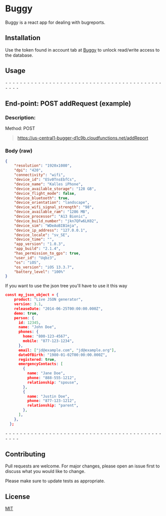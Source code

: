 # Buggy

Buggy is a react app for dealing with bugreports.

## Installation

Use the token found in account tab at [Buggy](https://buggy.now.sh) to unlock read/write access to the database.

## Usage

⁃ ⁃ ⁃ ⁃ ⁃ ⁃ ⁃ ⁃ ⁃ ⁃ ⁃ ⁃ ⁃ ⁃ ⁃ ⁃ ⁃ ⁃ ⁃ ⁃ ⁃ ⁃ ⁃ ⁃ ⁃ ⁃ ⁃ ⁃ ⁃ ⁃ ⁃ ⁃ ⁃ ⁃ ⁃ ⁃ ⁃ ⁃ ⁃ ⁃ ⁃ ⁃ ⁃ ⁃ ⁃ ⁃ ⁃

## End-point: POST addRequest (example)
### Description: 
Method: POST
> https://us-central1-bugger-d1c9b.cloudfunctions.net/addReport
### Body (**raw**)

```json
{
    "resolution": "1920x1080",
    "dpi": "420",
    "connectivity": "wifi",
    "device_id": "ESv0TnsEbfCs",
    "device_name": "Kalles iPhone",
    "device_available_storage": "128 GB",
    "device_flight_mode": false,
    "device_bluetooth": true,
    "device_orientation": "landscape",
    "device_wifi_signal_strength": "98",
    "device_available_ram": "1286 MB",
    "device_processor": "A13 Bionic",
    "device_build_number": "jkn7QFw6LK02",
    "device_sim": "WDeAoBIB1mja",
    "device_ip_address": "127.0.0.1",
    "device_locale": "sv_SE",
    "device_time": "",
    "app_version": "1.0.3",
    "app_build": "2.1.4",
    "has_permission_to_gps": true,
    "user_id": "Uqbz3",
    "os": "iOS",
    "os_version": "iOS 13.3.7",
    "battery_level": "100%"
}
```

If you want to use the json tree you'll have to use it this way

```json
const my_json_object = {
    product: "Live JSON generator",
    version: 3.1,
    releaseDate: "2014-06-25T00:00:00.000Z",
    demo: true,
    person: {
      id: 12345,
      name: "John Doe",
      phones: {
        home: "800-123-4567",
        mobile: "877-123-1234",
      },
      email: ["jd@example.com", "jd@example.org"],
      dateOfBirth: "1980-01-02T00:00:00.000Z",
      registered: true,
      emergencyContacts: [
        {
          name: "Jane Doe",
          phone: "888-555-1212",
          relationship: "spouse",
        },
        {
          name: "Justin Doe",
          phone: "877-123-1212",
          relationship: "parent",
        },
      ],
    },
  };
```

⁃ ⁃ ⁃ ⁃ ⁃ ⁃ ⁃ ⁃ ⁃ ⁃ ⁃ ⁃ ⁃ ⁃ ⁃ ⁃ ⁃ ⁃ ⁃ ⁃ ⁃ ⁃ ⁃ ⁃ ⁃ ⁃ ⁃ ⁃ ⁃ ⁃ ⁃ ⁃ ⁃ ⁃ ⁃ ⁃ ⁃ ⁃ ⁃ ⁃ ⁃ ⁃ ⁃ ⁃ ⁃ ⁃ ⁃

## Contributing
Pull requests are welcome. For major changes, please open an issue first to discuss what you would like to change.

Please make sure to update tests as appropriate.

## License
[MIT](https://choosealicense.com/licenses/mit/)